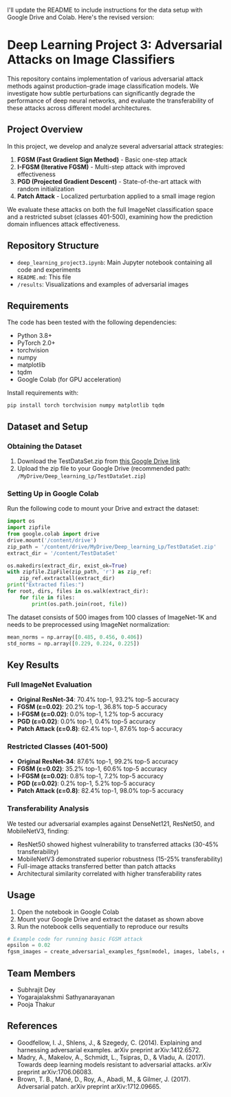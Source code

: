I'll update the README to include instructions for the data setup with Google Drive and Colab. Here's the revised version:

# Deep Learning Project 3: Adversarial Attacks on Image Classifiers

This repository contains implementation of various adversarial attack methods against production-grade image classification models. We investigate how subtle perturbations can significantly degrade the performance of deep neural networks, and evaluate the transferability of these attacks across different model architectures.

## Project Overview

In this project, we develop and analyze several adversarial attack strategies:

1. **FGSM (Fast Gradient Sign Method)** - Basic one-step attack
2. **I-FGSM (Iterative FGSM)** - Multi-step attack with improved effectiveness
3. **PGD (Projected Gradient Descent)** - State-of-the-art attack with random initialization
4. **Patch Attack** - Localized perturbation applied to a small image region

We evaluate these attacks on both the full ImageNet classification space and a restricted subset (classes 401-500), examining how the prediction domain influences attack effectiveness.

## Repository Structure

- `deep_learning_project3.ipynb`: Main Jupyter notebook containing all code and experiments
- `README.md`: This file
- `/results`: Visualizations and examples of adversarial images

## Requirements

The code has been tested with the following dependencies:
- Python 3.8+
- PyTorch 2.0+
- torchvision
- numpy
- matplotlib
- tqdm
- Google Colab (for GPU acceleration)

Install requirements with:
```
pip install torch torchvision numpy matplotlib tqdm
```

## Dataset and Setup

### Obtaining the Dataset
1. Download the TestDataSet.zip from [this Google Drive link](https://drive.google.com/file/d/1u8JqVAnviTdIo8xsjIBTvnSm59K0sZ6l/view?usp=sharing)
2. Upload the zip file to your Google Drive (recommended path: `/MyDrive/Deep_learning_Lp/TestDataSet.zip`)

### Setting Up in Google Colab
Run the following code to mount your Drive and extract the dataset:

```python
import os
import zipfile
from google.colab import drive
drive.mount('/content/drive')
zip_path = '/content/drive/MyDrive/Deep_learning_Lp/TestDataSet.zip'
extract_dir = '/content/TestDataSet'

os.makedirs(extract_dir, exist_ok=True)
with zipfile.ZipFile(zip_path, 'r') as zip_ref:
    zip_ref.extractall(extract_dir)
print("Extracted files:")
for root, dirs, files in os.walk(extract_dir):
    for file in files:
        print(os.path.join(root, file))
```

The dataset consists of 500 images from 100 classes of ImageNet-1K and needs to be preprocessed using ImageNet normalization:
```python
mean_norms = np.array([0.485, 0.456, 0.406])
std_norms = np.array([0.229, 0.224, 0.225])
```

## Key Results

### Full ImageNet Evaluation
- **Original ResNet-34**: 70.4% top-1, 93.2% top-5 accuracy
- **FGSM (ε=0.02)**: 20.2% top-1, 36.8% top-5 accuracy
- **I-FGSM (ε=0.02)**: 0.0% top-1, 1.2% top-5 accuracy
- **PGD (ε=0.02)**: 0.0% top-1, 0.4% top-5 accuracy
- **Patch Attack (ε=0.8)**: 62.4% top-1, 87.6% top-5 accuracy

### Restricted Classes (401-500)
- **Original ResNet-34**: 87.6% top-1, 99.2% top-5 accuracy
- **FGSM (ε=0.02)**: 35.2% top-1, 60.6% top-5 accuracy
- **I-FGSM (ε=0.02)**: 0.8% top-1, 7.2% top-5 accuracy
- **PGD (ε=0.02)**: 0.2% top-1, 5.2% top-5 accuracy
- **Patch Attack (ε=0.8)**: 82.4% top-1, 98.0% top-5 accuracy

### Transferability Analysis
We tested our adversarial examples against DenseNet121, ResNet50, and MobileNetV3, finding:
- ResNet50 showed highest vulnerability to transferred attacks (30-45% transferability)
- MobileNetV3 demonstrated superior robustness (15-25% transferability)
- Full-image attacks transferred better than patch attacks
- Architectural similarity correlated with higher transferability rates

## Usage

1. Open the notebook in Google Colab
2. Mount your Google Drive and extract the dataset as shown above
3. Run the notebook cells sequentially to reproduce our results

```python
# Example code for running basic FGSM attack
epsilon = 0.02
fgsm_images = create_adversarial_examples_fgsm(model, images, labels, epsilon)
```

## Team Members
- Subhrajit Dey
- Yogarajalakshmi Sathyanarayanan
- Pooja Thakur

## References

- Goodfellow, I. J., Shlens, J., & Szegedy, C. (2014). Explaining and harnessing adversarial examples. arXiv preprint arXiv:1412.6572.
- Madry, A., Makelov, A., Schmidt, L., Tsipras, D., & Vladu, A. (2017). Towards deep learning models resistant to adversarial attacks. arXiv preprint arXiv:1706.06083.
- Brown, T. B., Mané, D., Roy, A., Abadi, M., & Gilmer, J. (2017). Adversarial patch. arXiv preprint arXiv:1712.09665.
